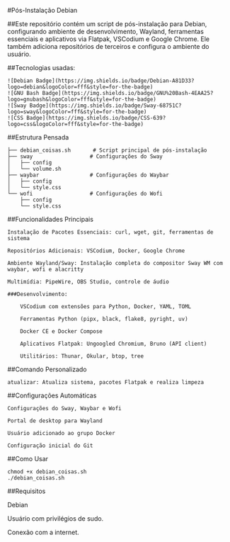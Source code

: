 #Pós-Instalação Debian

##Este repositório contém um script de pós-instalação para Debian, configurando ambiente de desenvolvimento, Wayland, ferramentas essenciais e aplicativos via Flatpak, VSCodium e Google Chrome. Ele também adiciona repositórios de terceiros e configura o ambiente do usuário.

##Tecnologias usadas:

    ![Debian Badge](https://img.shields.io/badge/Debian-A81D33?logo=debian&logoColor=fff&style=for-the-badge)
    ![GNU Bash Badge](https://img.shields.io/badge/GNU%20Bash-4EAA25?logo=gnubash&logoColor=fff&style=for-the-badge)
    ![Sway Badge](https://img.shields.io/badge/Sway-68751C?logo=sway&logoColor=fff&style=for-the-badge)
    ![CSS Badge](https://img.shields.io/badge/CSS-639?logo=css&logoColor=fff&style=for-the-badge)

##Estrutura Pensada

    ├── debian_coisas.sh       # Script principal de pós-instalação
    ├── sway                  # Configurações do Sway
    │   ├── config
    │   └── volume.sh
    ├── waybar                # Configurações do Waybar
    │   ├── config
    │   └── style.css
    └── wofi                  # Configurações do Wofi
        ├── config
        └── style.css

##Funcionalidades Principais

    Instalação de Pacotes Essenciais: curl, wget, git, ferramentas de sistema

    Repositórios Adicionais: VSCodium, Docker, Google Chrome

    Ambiente Wayland/Sway: Instalação completa do compositor Sway WM com waybar, wofi e alacritty

    Multimídia: PipeWire, OBS Studio, controle de áudio

    ###Desenvolvimento:

        VSCodium com extensões para Python, Docker, YAML, TOML

        Ferramentas Python (pipx, black, flake8, pyright, uv)

        Docker CE e Docker Compose

        Aplicativos Flatpak: Ungoogled Chromium, Bruno (API client)

        Utilitários: Thunar, Okular, btop, tree

##Comando Personalizado

    atualizar: Atualiza sistema, pacotes Flatpak e realiza limpeza

##Configurações Automáticas

    Configurações do Sway, Waybar e Wofi

    Portal de desktop para Wayland

    Usuário adicionado ao grupo Docker

    Configuração inicial do Git

##Como Usar

    chmod +x debian_coisas.sh
    ./debian_coisas.sh
    
##Requisitos

Debian

Usuário com privilégios de sudo.

Conexão com a internet.
